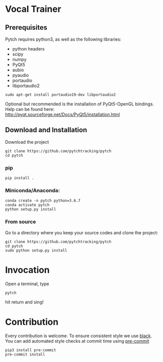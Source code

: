 Vocal Trainer
===============

## Prerequisites

Pytch requires python3, as well as the following libraries:

- python headers
- scipy
- numpy
- PyQt5
- aubio
- pyaudio
- portaudio
- libportaudio2

```
sudo apt-get install portaudio19-dev libportaudio2
```

Optional but recommended is the installation of PyQt5-OpenGL bindings.
Help can be found here: http://pyqt.sourceforge.net/Docs/PyQt5/installation.html

## Download and Installation

Download the project
```
git clone https://github.com/pytchtracking/pytch
cd pytch
```

### pip

```pip install .```

### Miniconda/Anaconda:

```
conda create -n pytch python=3.6.7
conda activate pytch
python setup.py install
```

###  From source

Go to a directory where you keep your source codes and clone the project:
```
git clone https://github.com/pytchtracking/pytch
cd pytch
sudo python setup.py install
```

# Invocation
Open a terminal, type
```
pytch
```
hit return and sing!

# Contribution

Every contribution is welcome. To ensure consistent style we use [black](https://github.com/psf/black).
You can add automated style checks at commit time using [pre-commit](https://pre-commit.com/)

```bash
pip3 install pre-commit
pre-commit install
```
